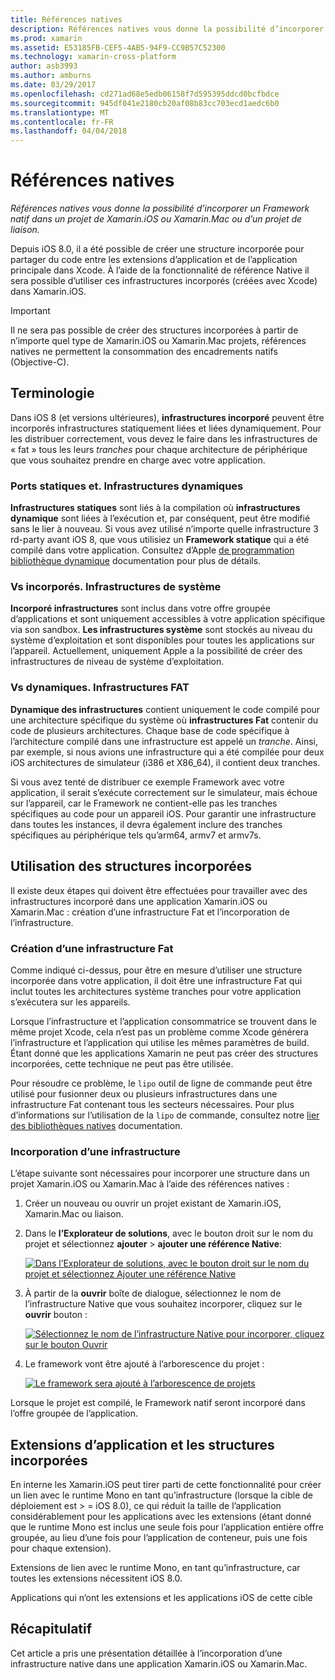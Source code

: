 ```yaml
---
title: Références natives
description: Références natives vous donne la possibilité d’incorporer un Framework natif dans un projet de Xamarin.iOS ou Xamarin.Mac ou d’un projet de liaison.
ms.prod: xamarin
ms.assetid: E53185FB-CEF5-4AB5-94F9-CC9B57C52300
ms.technology: xamarin-cross-platform
author: asb3993
ms.author: amburns
ms.date: 03/29/2017
ms.openlocfilehash: cd271ad68e5edb06158f7d595395ddcd0bcfbdce
ms.sourcegitcommit: 945df041e2180cb20af08b83cc703ecd1aedc6b0
ms.translationtype: MT
ms.contentlocale: fr-FR
ms.lasthandoff: 04/04/2018
---
```

# <a name="native-references"></a>Références natives

_Références natives vous donne la possibilité d’incorporer un Framework natif dans un projet de Xamarin.iOS ou Xamarin.Mac ou d’un projet de liaison._


Depuis iOS 8.0, il a été possible de créer une structure incorporée pour partager du code entre les extensions d’application et de l’application principale dans Xcode. À l’aide de la fonctionnalité de référence Native il sera possible d’utiliser ces infrastructures incorporés (créées avec Xcode) dans Xamarin.iOS.
 
> [!IMPORTANT]
> Il ne sera pas possible de créer des structures incorporées à partir de n’importe quel type de Xamarin.iOS ou Xamarin.Mac projets, références natives ne permettent la consommation des encadrements natifs (Objective-C).




<a name="Terminology" />

## <a name="terminology"></a>Terminologie

Dans iOS 8 (et versions ultérieures), **infrastructures incorporé** peuvent être incorporés infrastructures statiquement liées et liées dynamiquement. Pour les distribuer correctement, vous devez le faire dans les infrastructures de « fat » tous les leurs _tranches_ pour chaque architecture de périphérique que vous souhaitez prendre en charge avec votre application.

<a name="Static-vs-Dynamic-Frameworks" />

### <a name="static-vs-dynamic-frameworks"></a>Ports statiques et. Infrastructures dynamiques

**Infrastructures statiques** sont liés à la compilation où **infrastructures dynamique** sont liées à l’exécution et, par conséquent, peut être modifié sans le lier à nouveau. Si vous avez utilisé n’importe quelle infrastructure 3 rd-party avant iOS 8, que vous utilisiez un **Framework statique** qui a été compilé dans votre application. Consultez d’Apple [de programmation bibliothèque dynamique](https://developer.apple.com/library/mac/documentation/DeveloperTools/Conceptual/DynamicLibraries/100-Articles/OverviewOfDynamicLibraries.html#//apple_ref/doc/uid/TP40001873-SW1) documentation pour plus de détails.

<a name="Embedded-vs-System-Frameworks" />

### <a name="embedded-vs-system-frameworks"></a>Vs incorporés. Infrastructures de système

**Incorporé infrastructures** sont inclus dans votre offre groupée d’applications et sont uniquement accessibles à votre application spécifique via son sandbox. **Les infrastructures système** sont stockés au niveau du système d’exploitation et sont disponibles pour toutes les applications sur l’appareil. Actuellement, uniquement Apple a la possibilité de créer des infrastructures de niveau de système d’exploitation.

<a name="Thin-vs-Fat-Frameworks" />

### <a name="thin-vs-fat-frameworks"></a>Vs dynamiques. Infrastructures FAT

**Dynamique des infrastructures** contient uniquement le code compilé pour une architecture spécifique du système où **infrastructures Fat** contenir du code de plusieurs architectures. Chaque base de code spécifique à l’architecture compilé dans une infrastructure est appelé un _tranche_. Ainsi, par exemple, si nous avions une infrastructure qui a été compilée pour deux iOS architectures de simulateur (i386 et X86_64), il contient deux tranches.

Si vous avez tenté de distribuer ce exemple Framework avec votre application, il serait s’exécute correctement sur le simulateur, mais échoue sur l’appareil, car le Framework ne contient-elle pas les tranches spécifiques au code pour un appareil iOS. Pour garantir une infrastructure dans toutes les instances, il devra également inclure des tranches spécifiques au périphérique tels qu’arm64, armv7 et armv7s.

<a name="Working-with-Embedded-Frameworks" />

## <a name="working-with-embedded-frameworks"></a>Utilisation des structures incorporées

Il existe deux étapes qui doivent être effectuées pour travailler avec des infrastructures incorporé dans une application Xamarin.iOS ou Xamarin.Mac : création d’une infrastructure Fat et l’incorporation de l’infrastructure.

<a name="Overview" />

### <a name="creating-a-fat-framework"></a>Création d’une infrastructure Fat

Comme indiqué ci-dessus, pour être en mesure d’utiliser une structure incorporée dans votre application, il doit être une infrastructure Fat qui inclut toutes les architectures système tranches pour votre application s’exécutera sur les appareils.

Lorsque l’infrastructure et l’application consommatrice se trouvent dans le même projet Xcode, cela n’est pas un problème comme Xcode générera l’infrastructure et l’application qui utilise les mêmes paramètres de build. Étant donné que les applications Xamarin ne peut pas créer des structures incorporées, cette technique ne peut pas être utilisée.

Pour résoudre ce problème, le `lipo` outil de ligne de commande peut être utilisé pour fusionner deux ou plusieurs infrastructures dans une infrastructure Fat contenant tous les secteurs nécessaires. Pour plus d’informations sur l’utilisation de la `lipo` de commande, consultez notre [lier des bibliothèques natives](~/ios/platform/native-interop.md) documentation.

<a name="Embedding-a-Framework" />

### <a name="embedding-a-framework"></a>Incorporation d’une infrastructure

L’étape suivante sont nécessaires pour incorporer une structure dans un projet Xamarin.iOS ou Xamarin.Mac à l’aide des références natives :

1. Créer un nouveau ou ouvrir un projet existant de Xamarin.iOS, Xamarin.Mac ou liaison.
2. Dans le **l’Explorateur de solutions**, avec le bouton droit sur le nom du projet et sélectionnez **ajouter** > **ajouter une référence Native**: 

    [![](native-references-images/ref01.png "Dans l’Explorateur de solutions, avec le bouton droit sur le nom du projet et sélectionnez Ajouter une référence Native")](native-references-images/ref01.png#lightbox)
3. À partir de la **ouvrir** boîte de dialogue, sélectionnez le nom de l’infrastructure Native que vous souhaitez incorporer, cliquez sur le **ouvrir** bouton : 

    [![](native-references-images/ref02.png "Sélectionnez le nom de l’infrastructure Native pour incorporer, cliquez sur le bouton Ouvrir")](native-references-images/ref02.png#lightbox)
4. Le framework vont être ajouté à l’arborescence du projet : 

    [![](native-references-images/ref03.png "Le framework sera ajouté à l’arborescence de projets")](native-references-images/ref03.png#lightbox)

Lorsque le projet est compilé, le Framework natif seront incorporé dans l’offre groupée de l’application.

<a name="App-Extensions-and-Embedded-Frameworks" />

## <a name="app-extensions-and-embedded-frameworks"></a>Extensions d’application et les structures incorporées

En interne les Xamarin.iOS peut tirer parti de cette fonctionnalité pour créer un lien avec le runtime Mono en tant qu’infrastructure (lorsque la cible de déploiement est > = iOS 8.0), ce qui réduit la taille de l’application considérablement pour les applications avec les extensions (étant donné que le runtime Mono est inclus une seule fois pour l’application entière offre groupée, au lieu d’une fois pour l’application de conteneur, puis une fois pour chaque extension).

Extensions de lien avec le runtime Mono, en tant qu’infrastructure, car toutes les extensions nécessitent iOS 8.0.

Applications qui n’ont les extensions et les applications iOS de cette cible 

<a name="Summary" />

## <a name="summary"></a>Récapitulatif

Cet article a pris une présentation détaillée à l’incorporation d’une infrastructure native dans une application Xamarin.iOS ou Xamarin.Mac.

